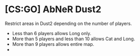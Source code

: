 # [CS:GO] AbNeR Dust2
  Restrict areas in Dust2 depending on the number of players.
 
 - Less than 6 players allows Long only.
 - More than 5 players and less than 10 allows Cat and Long.
 - More than 9 players allows entire map.
 -
